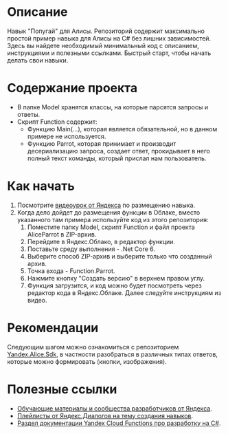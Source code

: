 # Описание

Навык "Попугай" для Алисы. Репозиторий содержит максимально простой пример навыка для Алисы на C# без лишних зависимостей. Здесь вы найдете необходимый минимальный код с описанием, инструкциями и полезными ссылками. Быстрый старт, чтобы начать делать свои навыки.

# Содержание проекта
- В папке Model хранятся классы, на которые парсятся запросы и ответы. 
- Скрипт Function содержит:
    - Функцию Main(...), которая является обязательной, но в данном примере не используется.
    - Функцию Parrot, которая принимает и производит десериализацию запроса, создает ответ, прокидывает в него полный текст команды, который прислал нам пользователь.

# Как начать
1. Посмотрите [видеоурок от Яндекса](https://youtu.be/-6Ik2DUWaqI) по размещению навыка.
2. Когда дело дойдет до размещения функции в Облаке, вместо указанного там примера используйте код из этого репозитория:
    1. Поместите папку Model, скрипт Function и файл проекта AliceParrot в ZIP-архив.
    2. Перейдите в Яндекс.Облако, в редактор функции.
    3. Поставьте среду выполнения - .Net Core 6.
    4. Выберите способ ZIP-архив и выберите только что созданный архив.
    5. Точка входа - Function.Parrot.
    6. Нажмите кнопку "Создать версию" в верхнем правом углу.
    7. Функция загрузится, и код можно будет посмотреть через редактор кода в Яндекс.Облаке. Далее следуйте инструкциям из видео.

# Рекомендации
Следующим шагом можно ознакомиться с репозиторием [Yandex.Alice.Sdk](https://github.com/granstel/yandex.alice.sdk), в частности разобраться в различных типах ответов, которые можно формировать (кнопки, изображения).

# Полезные ссылки
- [Обучающие материалы и сообщества разработчиков от Яндекса](https://yandex.ru/dev/dialogs/alice/doc/guides-and-examples.html#education).
- [Плейлисты от Яндекс.Диалогов на тему создания навыков](https://www.youtube.com/@user-rg7nr6nh5j/playlists).
- [Раздел документации Yandex Cloud Functions про разработку на C#](https://cloud.yandex.ru/docs/functions/lang/csharp/).
